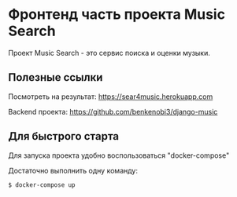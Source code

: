 # Фронтенд часть проекта Music Search

Проект Music Search - это сервис поиска и оценки музыки.

## Полезные ссылки

Посмотреть на результат: https://sear4music.herokuapp.com

Backend проекта: https://github.com/benkenobi3/django-music

## Для быстрого старта

Для запуска проекта удобно воспользоваться "docker-compose"

Достаточно выполнить одну команду:

    $ docker-compose up
